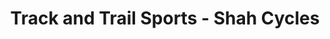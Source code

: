 ---
title: "Track and Trail Sports - Shah Cycles"
url: /mysuru/track-and-trail-sports-shah-cycles/
shop: Sport
---